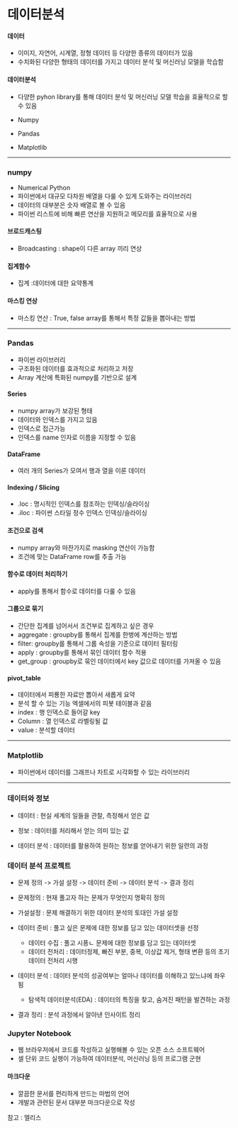 # 데이터분석

#### 데이터

- 이미지, 자연어, 시계열, 정형 데이터 등 다양한 종류의 데이터가 있음
- 수치화된 다양한 형태의 데이터를 가지고 데이터 분석 및 머신러닝 모델을 학습함

#### 데이터분석

- 다양한 pyhon library를 통해 데이터 분석 및 머신러닝 모델 학습을 효율적으로 할 수 있음

- Numpy
- Pandas
- Matplotlib

---

### numpy

- Numerical Python
- 파이썬에서 대규모 다차원 배열을 다룰 수 있게 도와주는 라이브러리
- 데이터의 대부분은 숫자 배열로 볼 수 있음
- 파이썬 리스트에 비해 빠른 연산을 지원하고 메모리를 효율적으로 사용

#### 브로드캐스팅

- Broadcasting : shape이 다른 array 끼리 연상

#### 집계함수

- 집계 :데이터에 대한 요약통계

#### 마스킹 연상

- 마스킹 연산 : True, false array를 통해서 특정 값들을 뽑아내는 방법

---

### Pandas

- 파이썬 라이브러리
- 구조화된 데이터를 효과적으로 처리하고 저장
- Array 계산에 특화된 numpy를 기반으로 설계

#### Series

- numpy array가 보강된 형태
- 데이터와 인덱스를 가지고 있음
- 인덱스로 접근가능
- 인덱스를 name 인자로 이름을 지정할 수 있음

#### DataFrame

- 여러 개의 Series가 모여서 행과 열을 이룬 데이터

#### Indexing / Slicing

- .loc : 명시적인 인덱스를 참조하는 인덱싱/슬라이싱
- .iloc : 파이썬 스타일 정수 인덱스 인덱싱/슬라이싱

#### 조건으로 검색

- numpy array와 마찬가지로 masking 연산이 가능함
- 조건에 맞는 DataFrame row를 추출 가능

#### 함수로 데이터 처리하기

- apply를 통해서 함수로 데이터를 다룰 수 있음

#### 그룹으로 묶기

- 간단한 집계를 넘어서서 조건부로 집계하고 싶은 경우
- aggregate : groupby를 통해서 집계를 한벙에 계산하는 방법
- filter: groupby를 통해서 그룹 속성을 기준으로 데이터 필터링
- apply : groupby를 통해서 묶인 데이터 함수 적용
- get_group : groupby로 묶인 데이터에서 key 값으로 데이터를 가져올 수 있음

#### pivot_table

- 데이터에서 피룡한 자료만 뽑아서 새롭게 요약
- 분석 할 수 있는 기능 엑셀에서의 피봇 테이블과 같음
- index : 행 인덱스로 들어갈 key
- Column : 열 인덱스로 라벨링될 값
- value : 분석할 데이터

---

### Matplotlib

- 파이썬에서 데이터를 그래프나 차트로 시각화할 수 있는 라이브러리

---

### 데이터와 정보

- 데이터 : 현실 세계의 일들을 관찰, 측정해서 얻은 값
- 정보 : 데이터를 처리해서 얻는 의미 있는 값

- 데이터 분석 : 데이터를 활용하여 원하는 정보를 얻어내기 위한 일련의 과정

### 데이터 분석 프로젝트

- 문제 정의 -> 가설 설정 -> 데이터 준비 -> 데이터 분석 -> 결과 정리

- 문제정의 : 현재 풀고자 하는 문제가 무엇인지 명확히 정의
- 가설설정 : 문제 해결하기 위한 데이터 분석의 토대인 가설 설정
- 데이터 준비 : 풀고 싶은 문제에 대한 정보를 담고 있는 데이터셋을 선정
  - 데이터 수집 : 풀고 시픙ㄴ 문제에 대한 정보를 담고 있는 데이터셋
  - 데이터 전처리 : 데이터정제, 빠진 부분, 중복, 이상값 제거, 형태 변환 등의 초기 데이터 전처리 시행
- 데이터 분석 : 데이터 분석의 성공여부는 얼마나 데이터를 이해하고 있느냐에 좌우됨
  - 탐색적 데이터분석(EDA) : 데이터의 특징을 찾고, 숨겨진 패턴을 발견하는 과정
- 결과 정리 : 분석 과정에서 알아낸 인사이트 정리

### Jupyter Notebook

- 웹 브라우저에서 코드를 작성하고 실행해볼 수 있는 오픈 소스 소프트웨어
- 셀 단위 코드 실행이 가능하여 데이터분석, 머신러닝 등의 프로그램 군현

#### 마크다운

- 깔끔한 문서를 편리하게 만드는 마법의 언어
- 개발과 관련된 문서 대부분 마크다운으로 작성

참고 : 엘리스
